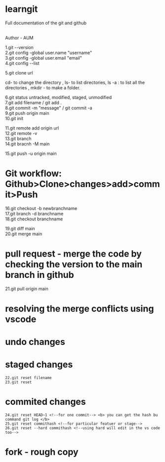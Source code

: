 # learngit

Full documentation of the git and github

<br>
Author - AUM

1.git --version <br>
2.git config -global user.name "username" <br>
3.git config -global user.email "email" <br>
4.git config --list <br>

5.git clone url <!--clone the repo into local machine-->

<!--General commands-->  cd- to change the directory , ls- to list directories, ls -a : to list all the directories , mkdir - to make a folder.

6.git status <!--to check the status of the repo--> untracked, modified, staged, unmodified <br>
7.git add filename / git add .<!--add the file and the files will the staged to commit--> <br>
8.git commit -m "message" / git commit -a <!--commit into the github--> <br>
9.git push origin main <!--to upload the code from the local to github--> <br>
10.git init <!--to make -git file and keep a track --> <br>

11.git remote add origin url <!--to add the orinial remote repo --> <br>
12.git remote -v <!--to check the origin --> <br>
13.git branch <!--to check the branch --> <br>
14.git bracnh -M main <!--to change the name into main --> <br>

15.git push -u origin main <!--to push the rest all to the origin main , basically a shrotcut--><br>

# Git workflow: Github>Clone>changes>add>commit>Push

16.git checkout -b newbranchname <!--To create new branch--> <br>
17.git branch -d branchname <!--To cdelete branch--><br>
18.git checkout branchname <!--To switch branch--> <br>

19.git diff main <!--comapre and find the differneces--> <br>
20.git merge main <!--merge with main--> <br>

# pull request - merge the code by checking the version to the main branch in github

21.git pull origin main <!--To download from the github and match in the local machine--><br>

# resolving the merge conflicts using vscode

# undo changes

# staged changes

    22.git reset filename
    23.git reset

# commited changes

    24.git reset HEAD~1 <!--for one commit--> <b> you can get the hash bu command git log </b>
    25.git reset commithash <!--for particular featuer or stage-->
    26.git reset --hard commithash <!--using hard will edit in the vs code too-->

# fork - rough copy
